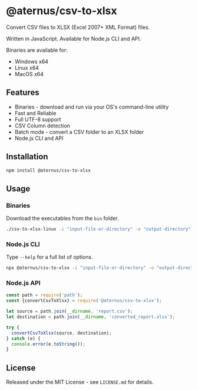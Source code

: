 # @aternus/csv-to-xlsx

Convert CSV files to XLSX (Excel 2007+ XML Format) files.

Written in JavaScript. Available for Node.js CLI and API.

Binaries are available for:

- Windows x64
- Linux x64
- MacOS x64

## Features

- Binaries - download and run via your OS's command-line utility
- Fast and Reliable
- Full UTF-8 support
- CSV Column detection
- Batch mode - convert a CSV folder to an XLSX folder
- Node.js CLI and API

## Installation

```bash
npm install @aternus/csv-to-xlsx
```

## Usage

### Binaries

Download the executables from the `bin` folder.

```bash
./csv-to-xlsx-linux -i "input-file-or-directory" -o "output-directory"
```

### Node.js CLI

Type `--help` for a full list of options.

```bash
npx @aternus/csv-to-xlsx -i "input-file-or-directory" -o "output-directory"
```

### Node.js API

```javascript
const path = require('path');
const {convertCsvToXlsx} = require('@aternus/csv-to-xlsx');

let source = path.join(__dirname, 'report.csv');
let destination = path.join(__dirname, 'converted_report.xlsx');

try {
  convertCsvToXlsx(source, destination);
} catch (e) {
  console.error(e.toString());
}
```

## License

Released under the MIT License - see `LICENSE.md` for details.
